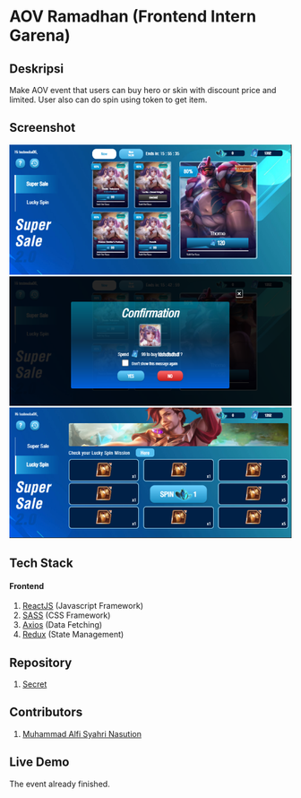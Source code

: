 # AOV Ramadhan (Frontend Intern Garena)

## Deskripsi
Make AOV event that users can buy hero or skin with discount price and limited. User also can do spin using token to get item.

## Screenshot

![](./supersale.PNG) \
![](./confirm.PNG) \
![](./luckyspin.PNG) 

## Tech Stack

#### Frontend

1. [ReactJS](https://reactjs.org/) (Javascript Framework)
2. [SASS](https://sass-lang.com/) (CSS Framework)
3. [Axios](https://www.npmjs.com/package/axios) (Data Fetching)
4. [Redux](https://redux.js.org/) (State Management)

## Repository

1. [Secret](#)

## Contributors

1. [Muhammad Alfi Syahri Nasution](https://github.com/alfi2811)

## Live Demo

The event already finished.

